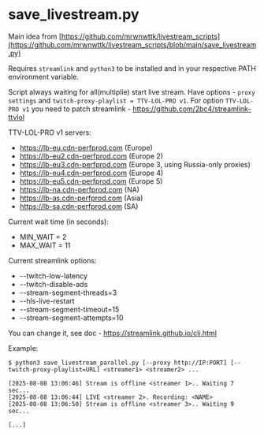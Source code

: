 # save_livestream.py

Main idea from [https://github.com/mrwnwttk/livestream_scripts](https://github.com/mrwnwttk/livestream_scripts/blob/main/save_livestream.py)

Requires `streamlink` and `python3` to be installed and in your respective PATH environment variable.

Script always waiting for all(multiplie) start live stream. Have options - `proxy settings` and `twitch-proxy-playlist = TTV-LOL-PRO v1`.
For option `TTV-LOL-PRO v1` you need to patch streamlink - https://github.com/2bc4/streamlink-ttvlol 

TTV-LOL-PRO v1 servers:
* https://lb-eu.cdn-perfprod.com (Europe)
* https://lb-eu2.cdn-perfprod.com (Europe 2)
* https://lb-eu3.cdn-perfprod.com (Europe 3, using Russia-only proxies)
* https://lb-eu4.cdn-perfprod.com (Europe 4)
* https://lb-eu5.cdn-perfprod.com (Europe 5)
* https://lb-na.cdn-perfprod.com (NA)
* https://lb-as.cdn-perfprod.com (Asia)
* https://lb-sa.cdn-perfprod.com (SA)

Current wait time (in seconds):
* MIN_WAIT = 2
* MAX_WAIT = 11

Current streamlink options:
* --twitch-low-latency
* --twitch-disable-ads
* --stream-segment-threads=3
* --hls-live-restart
* --stream-segment-timeout=15
* --stream-segment-attempts=10

You can change it, see doc - https://streamlink.github.io/cli.html 

Example:
```
$ python3 save_livestream_parallel.py [--proxy http://IP:PORT] [--twitch-proxy-playlist=URL] <streamer1> <streamer2> ...

[2025-08-08 13:06:46] Stream is offline <streamer 1>.. Waiting 7 sec...
[2025-08-08 13:06:44] LIVE <streamer 2>. Recording: <NAME>
[2025-08-08 13:06:50] Stream is offline <streamer 3>.. Waiting 9 sec...

[...]
```

